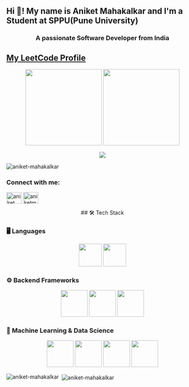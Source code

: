 <h2 align="left">Hi 👋! My name is Aniket Mahakalkar and I'm a Student at SPPU(Pune University)</h2>
<h3 align="center">A passionate Software Developer from India</h3>

## [My LeetCode Profile](https://leetcode.com/mahakalkaraniket001/)

<p align="center">
<img src="https://assets.leetcode.com/static_assets/others/2550.gif" width="200">
<img src="https://assets.leetcode.com/static_assets/others/Introduction_to_Pandas.gif" width="200">
<p>

<p align="center">
  <img src="https://leetcard.jacoblin.cool/mahakalkaraniket001?ext=heatmap">
</p>




<p align="left"> <img src="https://komarev.com/ghpvc/?username=aniket-mahakalkar&label=Profile%20views&color=0e75b6&style=flat" alt="aniket-mahakalkar" /> </p>



<h3 align="left">Connect with me:</h3>
<p align="left">
<a href="https://linkedin.com/in/aniket mahakalkar" target="blank"><img align="center" src="https://raw.githubusercontent.com/rahuldkjain/github-profile-readme-generator/master/src/images/icons/Social/linked-in-alt.svg" alt="aniket mahakalkar" height="30" width="40" /></a>
<a href="https://kaggle.com/aniketmahakalkar" target="blank"><img align="center" src="https://raw.githubusercontent.com/rahuldkjain/github-profile-readme-generator/master/src/images/icons/Social/kaggle.svg" alt="aniketmahakalkar" height="30" width="40" /></a>
</p>

<p align="center">
## 🛠️ Tech Stack

### 🖥️ Languages
<p>
  
<p align="center">
  <img src="https://cdn.jsdelivr.net/gh/devicons/devicon/icons/python/python-original.svg" width="60">
  <img src="https://cdn.jsdelivr.net/gh/devicons/devicon/icons/javascript/javascript-original.svg" width="60">
</p>

### ⚙️ Backend Frameworks
<p align="center">
  <img src="https://cdn.jsdelivr.net/gh/devicons/devicon/icons/django/django-plain.svg" width="70">
  <img src="https://cdn.jsdelivr.net/gh/devicons/devicon/icons/flask/flask-original.svg" width="70">
  <img src="https://cdn.jsdelivr.net/gh/devicons/devicon/icons/fastapi/fastapi-original.svg" width="70">
</p>

### 🤖 Machine Learning & Data Science
<p align="center">
  <img src="https://cdn.jsdelivr.net/gh/devicons/devicon/icons/tensorflow/tensorflow-original.svg" width="70">
  <img src="https://cdn.jsdelivr.net/gh/devicons/devicon/icons/pytorch/pytorch-original.svg" width="70">
  <img src="https://cdn.jsdelivr.net/gh/devicons/devicon/icons/numpy/numpy-original.svg" width="70">
  <img src="https://cdn.jsdelivr.net/gh/devicons/devicon/icons/pandas/pandas-original.svg" width="70">
</p>




<p><img align="left" src="https://github-readme-stats.vercel.app/api/top-langs?username=aniket-mahakalkar&show_icons=true&locale=en&layout=compact" alt="aniket-mahakalkar" /></p>

<p>&nbsp;<img align="center" src="https://github-readme-stats.vercel.app/api?username=aniket-mahakalkar&show_icons=true&locale=en" alt="aniket-mahakalkar" /></p>



